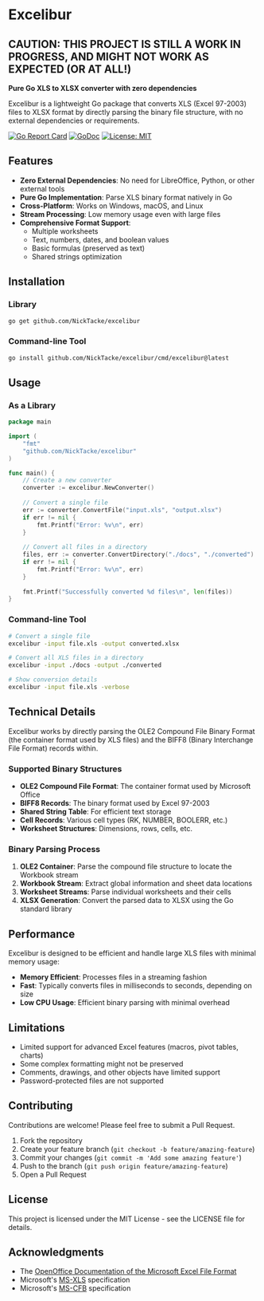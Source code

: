 # Excelibur

## CAUTION: THIS PROJECT IS STILL A WORK IN PROGRESS, AND MIGHT NOT WORK AS EXPECTED (OR AT ALL!)

**Pure Go XLS to XLSX converter with zero dependencies**

Excelibur is a lightweight Go package that converts XLS (Excel 97-2003) files to XLSX format by directly parsing the binary file structure, with no external dependencies or requirements.

[![Go Report Card](https://goreportcard.com/badge/github.com/NickTacke/excelibur)](https://goreportcard.com/report/github.com/NickTacke/excelibur)
[![GoDoc](https://godoc.org/github.com/NickTacke/excelibur?status.svg)](https://godoc.org/github.com/NickTacke/excelibur)
[![License: MIT](https://img.shields.io/badge/License-MIT-yellow.svg)](https://opensource.org/licenses/MIT)

## Features

- **Zero External Dependencies**: No need for LibreOffice, Python, or other external tools
- **Pure Go Implementation**: Parse XLS binary format natively in Go
- **Cross-Platform**: Works on Windows, macOS, and Linux
- **Stream Processing**: Low memory usage even with large files
- **Comprehensive Format Support**:
  - Multiple worksheets
  - Text, numbers, dates, and boolean values
  - Basic formulas (preserved as text)
  - Shared strings optimization

## Installation

### Library

```bash
go get github.com/NickTacke/excelibur
```

### Command-line Tool

```bash
go install github.com/NickTacke/excelibur/cmd/excelibur@latest
```

## Usage

### As a Library

```go
package main

import (
    "fmt"
    "github.com/NickTacke/excelibur"
)

func main() {
    // Create a new converter
    converter := excelibur.NewConverter()
    
    // Convert a single file
    err := converter.ConvertFile("input.xls", "output.xlsx")
    if err != nil {
        fmt.Printf("Error: %v\n", err)
    }
    
    // Convert all files in a directory
    files, err := converter.ConvertDirectory("./docs", "./converted")
    if err != nil {
        fmt.Printf("Error: %v\n", err)
    }
    
    fmt.Printf("Successfully converted %d files\n", len(files))
}
```

### Command-line Tool

```bash
# Convert a single file
excelibur -input file.xls -output converted.xlsx

# Convert all XLS files in a directory
excelibur -input ./docs -output ./converted

# Show conversion details
excelibur -input file.xls -verbose
```

## Technical Details

Excelibur works by directly parsing the OLE2 Compound File Binary Format (the container format used by XLS files) and the BIFF8 (Binary Interchange File Format) records within.

### Supported Binary Structures

- **OLE2 Compound File Format**: The container format used by Microsoft Office
- **BIFF8 Records**: The binary format used by Excel 97-2003
- **Shared String Table**: For efficient text storage
- **Cell Records**: Various cell types (RK, NUMBER, BOOLERR, etc.)
- **Worksheet Structures**: Dimensions, rows, cells, etc.

### Binary Parsing Process

1. **OLE2 Container**: Parse the compound file structure to locate the Workbook stream
2. **Workbook Stream**: Extract global information and sheet data locations
3. **Worksheet Streams**: Parse individual worksheets and their cells
4. **XLSX Generation**: Convert the parsed data to XLSX using the Go standard library

## Performance

Excelibur is designed to be efficient and handle large XLS files with minimal memory usage:

- **Memory Efficient**: Processes files in a streaming fashion
- **Fast**: Typically converts files in milliseconds to seconds, depending on size
- **Low CPU Usage**: Efficient binary parsing with minimal overhead

## Limitations

- Limited support for advanced Excel features (macros, pivot tables, charts)
- Some complex formatting might not be preserved
- Comments, drawings, and other objects have limited support
- Password-protected files are not supported

## Contributing

Contributions are welcome! Please feel free to submit a Pull Request.

1. Fork the repository
2. Create your feature branch (`git checkout -b feature/amazing-feature`)
3. Commit your changes (`git commit -m 'Add some amazing feature'`)
4. Push to the branch (`git push origin feature/amazing-feature`)
5. Open a Pull Request

## License

This project is licensed under the MIT License - see the LICENSE file for details.

## Acknowledgments

- The [OpenOffice Documentation of the Microsoft Excel File Format](http://www.openoffice.org/sc/excelfileformat.pdf)
- Microsoft's [MS-XLS](https://docs.microsoft.com/en-us/openspecs/office_file_formats/ms-xls) specification
- Microsoft's [MS-CFB](https://docs.microsoft.com/en-us/openspecs/windows_protocols/ms-cfb) specification
